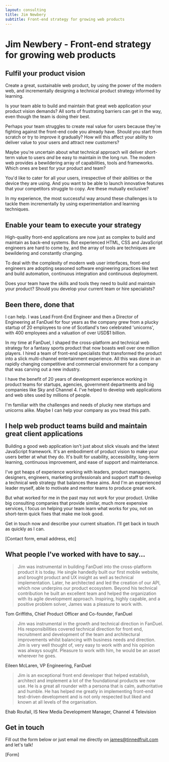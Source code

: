 ```yaml
---
layout: consulting
title: Jim Newbery
subtitle: Front-end strategy for growing web products
---
```


# Jim Newbery - Front-end strategy for growing web products

## Fulfil your product vision

Create a great, sustainable web product, by using the power of the modern web, and incrementally designing a technical product strategy informed by learning.

Is your team able to build and maintain that great web application your product vision demands? All sorts of frustrating barriers can get in the way, even though the team is doing their best.

Perhaps your team struggles to create real value for users because they're fighting against the front-end code you already have. Should you start from scratch or try to improve it gradually? How will this affect your ability to deliver value to your users and attract new customers?

Maybe you're uncertain about what technical approach will deliver short-term value to users _and_ be easy to maintain in the long run. The modern web provides a bewildering array of capabilities, tools and frameworks. Which ones are best for your product and team?

You'd like to cater for all your users, irrespective of their abilities or the device they are using. And you want to be able to launch innovative features that your competitors struggle to copy. Are these mutually exclusive?

In my experience, the most successful way around these challenges is to tackle them incrementally by using experimentation and learning techniques.

## Enable your team to execute your strategy

High-quality front-end applications are now just as complex to build and maintain as back-end systems. But experienced HTML, CSS and JavaScript engineers are hard to come by, and the array of tools are techniques are bewildering and constantly changing.

To deal with the complexity of modern web user interfaces, front-end engineers are adopting seasoned software engineering practices like test and build automation, continuous integration and continuous deployment.

Does your team have the skills and tools they need to build and maintain your product? Should you develop your current team or hire specialists?

## Been there, done that

I can help. I was Lead Front-End Engineer and then a Director of Engineering at FanDuel for four years as the company grew from a plucky startup of 20 employees to one of Scotland's two celebrated 'unicorns', with 400 employees and a valuation of over USD$1 billion.

In my time at FanDuel, I shaped the cross-platform and technical web strategy for a fantasy sports product that now boasts well over one million players. I hired a team of front-end specialists that transformed the product into a slick multi-channel entertainment experience. All this was done in an rapidly changing competitive and commercial environment for a company that was carving out a new industry.

I have the benefit of 20 years of development experience working in product teams for startups, agencies, government departments and big companies like Sky and Channel 4. I've helped to develop web applications and web sites used by millions of people.

I'm familiar with the challenges and needs of plucky new startups and unicorns alike. Maybe I can help your company as you tread this path.

## I help web product teams build and maintain great client applications

Building a good web application isn't just about slick visuals and the latest JavaScript framework. It's an embodiment of product vision to make your users better at what they do. It's built for usability, accessibility, long-term learning, continuous improvement, and ease of support and maintenance.

I've got heaps of experience working with leaders, product managers, designers, engineers, marketing professionals and support staff to develop a technical web strategy that balances these aims. And I'm an experienced leader myself, able to motivate and mentor teams to produce great work.

But what worked for me in the past may not work for your product. Unlike big consulting companies that provide similar, much more expensive services, I focus on helping your team learn what works for you, not on short-term quick fixes that make me look good.

Get in touch now and describe your current situation. I'll get back in touch as quickly as I can.

[Contact form, email address, etc]

## What people I've worked with have to say...

> Jim was instrumental in building FanDuel into the cross-platform product it is today. He single handedly built our first mobile website, and brought product and UX insight as well as technical implementation. Later, he architected and led the creation of our API, which now underpins our product ecosystem. Beyond his technical contribution he built an excellent team and helped the organization with its agile development approach. Inspiring, highly capable, and a positive problem solver, James was a pleasure to work with.

Tom Griffiths, Chief Product Officer and Co-founder, FanDuel

> Jim was instrumental in the growth and technical direction in FanDuel. His responsibilities covered technical direction for front end, recruitment and development of the team and architectural improvements whilst balancing with business needs and direction. Jim is very well thought of, very easy to work with and his opinion was always sought. Pleasure to work with him, he would be an asset wherever he goes.

Eileen McLaren, VP Engineering, FanDuel

> Jim is an exceptional front end developer that helped establish, architect and implement a lot of the foundational products we now use. He is a great all rounder with a persona that is calm, authoritative and humble. He has helped me greatly in implementing front-end test-driven development and is not only respected but liked and known at all levels of the organisation.

Ehab Roufail, IS New Media Development Manager, Channel 4 Television

## Get in touch

Fill out the form below or just email me directly on [james@tinnedfruit.com](mailto:james@tinnedfruit.com) and let's talk!

[Form]

